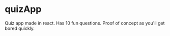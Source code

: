 # quizApp
Quiz app made in react. Has 10 fun questions. Proof of concept as you'll get bored quickly.
